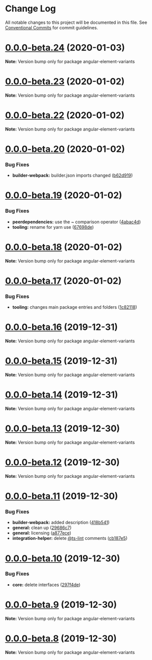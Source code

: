 # Change Log

All notable changes to this project will be documented in this file.
See [Conventional Commits](https://conventionalcommits.org) for commit guidelines.

# [0.0.0-beta.24](https://github.com/BioPhoton/angular-element-variants/compare/v0.0.0-beta.23...v0.0.0-beta.24) (2020-01-03)

**Note:** Version bump only for package angular-element-variants





# [0.0.0-beta.23](https://github.com/BioPhoton/angular-element-variants/compare/v0.0.0-beta.22...v0.0.0-beta.23) (2020-01-02)

**Note:** Version bump only for package angular-element-variants





# [0.0.0-beta.22](https://github.com/BioPhoton/angular-element-variants/compare/v0.0.0-beta.20...v0.0.0-beta.22) (2020-01-02)

**Note:** Version bump only for package angular-element-variants

# [0.0.0-beta.20](https://github.com/BioPhoton/angular-element-variants/compare/v0.0.0-beta.19...v0.0.0-beta.20) (2020-01-02)

### Bug Fixes

- **builder-webpack:** builder.json imports changed ([b62d919](https://github.com/BioPhoton/angular-element-variants/commit/b62d91959ad7745aaf9c94db9e2c1a3a4de388a1))

# [0.0.0-beta.19](https://github.com/BioPhoton/angular-element-variants/compare/v0.0.0-beta.18...v0.0.0-beta.19) (2020-01-02)

### Bug Fixes

- **peerdependencies:** use the ~ comparison operator ([4abac4d](https://github.com/BioPhoton/angular-element-variants/commit/4abac4d6cffd3a1c000a057e0f816194d00c3060))
- **tooling:** rename for yarn use ([67698de](https://github.com/BioPhoton/angular-element-variants/commit/67698de30ebac47672fa51df169dfaf8e4813c7c))

# [0.0.0-beta.18](https://github.com/BioPhoton/angular-element-variants/compare/v0.0.0-beta.17...v0.0.0-beta.18) (2020-01-02)

**Note:** Version bump only for package angular-element-variants

# [0.0.0-beta.17](https://github.com/BioPhoton/angular-element-variants/compare/v0.0.0-beta.16...v0.0.0-beta.17) (2020-01-02)

### Bug Fixes

- **tooling:** changes main package entries and folders ([1c82118](https://github.com/BioPhoton/angular-element-variants/commit/1c821184ccd822f60565e8f1029a00395cc62409))

# [0.0.0-beta.16](https://github.com/BioPhoton/angular-element-variants/compare/v0.0.0-beta.15...v0.0.0-beta.16) (2019-12-31)

**Note:** Version bump only for package angular-element-variants

# [0.0.0-beta.15](https://github.com/BioPhoton/angular-element-variants/compare/v0.0.0-beta.14...v0.0.0-beta.15) (2019-12-31)

**Note:** Version bump only for package angular-element-variants

# [0.0.0-beta.14](https://github.com/BioPhoton/angular-element-variants/compare/v0.0.0-beta.13...v0.0.0-beta.14) (2019-12-31)

**Note:** Version bump only for package angular-element-variants

# [0.0.0-beta.13](https://github.com/BioPhoton/angular-element-variants/compare/v0.0.0-beta.12...v0.0.0-beta.13) (2019-12-30)

**Note:** Version bump only for package angular-element-variants

# [0.0.0-beta.12](https://github.com/BioPhoton/angular-element-variants/compare/v0.0.0-beta.11...v0.0.0-beta.12) (2019-12-30)

**Note:** Version bump only for package angular-element-variants

# [0.0.0-beta.11](https://github.com/BioPhoton/angular-element-variants/compare/v0.0.0-beta.10...v0.0.0-beta.11) (2019-12-30)

### Bug Fixes

- **builder-webpack:** added description ([418b541](https://github.com/BioPhoton/angular-element-variants/commit/418b5410cfd542e74e92cf13e7eab2eed9732413))
- **general:** clean up ([29686c7](https://github.com/BioPhoton/angular-element-variants/commit/29686c757531863164710095f3fff162f9d9e1fc))
- **general:** licensing ([a877ece](https://github.com/BioPhoton/angular-element-variants/commit/a877ece59c3c4f4e158605699ec233d5f3793229))
- **integration-helper:** delete [@ts-lint](https://github.com/ts-lint) comments ([cb187e5](https://github.com/BioPhoton/angular-element-variants/commit/cb187e5b704b895871ee68a76f5177073a0476e6))

# [0.0.0-beta.10](https://github.com/BioPhoton/angular-element-variants/compare/v0.0.0-beta.9...v0.0.0-beta.10) (2019-12-30)

### Bug Fixes

- **core:** delete interfaces ([297f4de](https://github.com/BioPhoton/angular-element-variants/commit/297f4de0bee6d2f2a5fcb5a607e2eea6865bbbb7))

# [0.0.0-beta.9](https://github.com/BioPhoton/angular-element-variants/compare/v0.0.0-beta.8...v0.0.0-beta.9) (2019-12-30)

**Note:** Version bump only for package angular-element-variants

# [0.0.0-beta.8](https://github.com/BioPhoton/angular-element-variants/compare/v0.0.0-beta.6...v0.0.0-beta.8) (2019-12-30)

**Note:** Version bump only for package angular-element-variants

